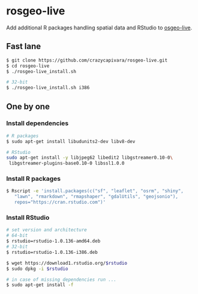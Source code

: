 rosgeo-live
================

Add additional R packages handling spatial data and RStudio to [osgeo-live](http://live.osgeo.org/).

Fast lane
---------

``` bash
$ git clone https://github.com/crazycapivara/rosgeo-live.git
$ cd rosgeo-live
$ ./rosgeo-live_install.sh

# 32-bit
$ ./rosgeo-live_install.sh i386
```

One by one
----------

### Install dependencies

``` bash
# R packages
$ sudo apt-get install libudunits2-dev libv8-dev

# RStudio
sudo apt-get install -y libjpeg62 libedit2 libgstreamer0.10-0\
 libgstreamer-plugins-base0.10-0 libssl1.0.0
```

### Install R packages

``` bash
$ Rscript -e 'install.packages(c("sf", "leaflet", "osrm", "shiny",
   "lawn", "rmarkdown", "rmapshaper", "gdalUtils", "geojsonio"),
   repos="https://cran.rstudio.com")'
```

### Install RStudio

``` bash
# set version and architecture
# 64-bit
$ rstudio=rstudio-1.0.136-amd64.deb
# 32-bit
$ rstudio=rstudio-1.0.136-i386.deb

$ wget https://download1.rstudio.org/$rstudio
$ sudo dpkg -i $rstudio

# in case of missing dependencies run ...
$ sudo apt-get install -f
```

